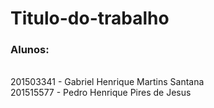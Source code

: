 # Titulo-do-trabalho

<h3>Alunos:</h3> 
<br />
201503341 - Gabriel Henrique Martins Santana <br />
201515577 - Pedro Henrique Pires de Jesus